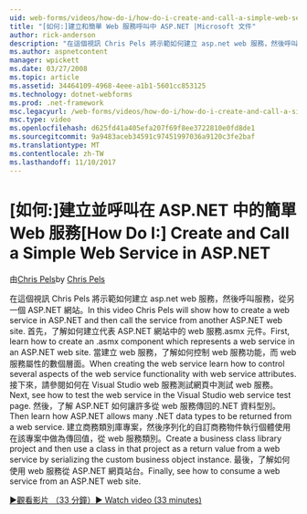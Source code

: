 ```yaml
---
uid: web-forms/videos/how-do-i/how-do-i-create-and-call-a-simple-web-service-in-aspnet
title: "[如何:]建立和簡單 Web 服務呼叫中 ASP.NET |Microsoft 文件"
author: rick-anderson
description: "在這個視訊 Chris Pels 將示範如何建立 asp.net web 服務，然後呼叫服務，從另一個 ASP.NET 網站。 首先，了解如何建立..."
ms.author: aspnetcontent
manager: wpickett
ms.date: 03/27/2008
ms.topic: article
ms.assetid: 34464109-4968-4eee-a1b1-5601cc853125
ms.technology: dotnet-webforms
ms.prod: .net-framework
msc.legacyurl: /web-forms/videos/how-do-i/how-do-i-create-and-call-a-simple-web-service-in-aspnet
msc.type: video
ms.openlocfilehash: d625fd41a405efa207f69f8ee3722810e0fd8de1
ms.sourcegitcommit: 9a9483aceb34591c97451997036a9120c3fe2baf
ms.translationtype: MT
ms.contentlocale: zh-TW
ms.lasthandoff: 11/10/2017
---
```

<a name="how-do-i-create-and-call-a-simple-web-service-in-aspnet"></a><span data-ttu-id="5c6e7-104">[如何:]建立並呼叫在 ASP.NET 中的簡單 Web 服務</span><span class="sxs-lookup"><span data-stu-id="5c6e7-104">[How Do I:] Create and Call a Simple Web Service in ASP.NET</span></span>
====================
<span data-ttu-id="5c6e7-105">由[Chris Pels](https://twitter.com/chrispels)</span><span class="sxs-lookup"><span data-stu-id="5c6e7-105">by [Chris Pels](https://twitter.com/chrispels)</span></span>

<span data-ttu-id="5c6e7-106">在這個視訊 Chris Pels 將示範如何建立 asp.net web 服務，然後呼叫服務，從另一個 ASP.NET 網站。</span><span class="sxs-lookup"><span data-stu-id="5c6e7-106">In this video Chris Pels will show how to create a web service in ASP.NET and then call the service from another ASP.NET web site.</span></span> <span data-ttu-id="5c6e7-107">首先，了解如何建立代表 ASP.NET 網站中的 web 服務.asmx 元件。</span><span class="sxs-lookup"><span data-stu-id="5c6e7-107">First, learn how to create an .asmx component which represents a web service in an ASP.NET web site.</span></span> <span data-ttu-id="5c6e7-108">當建立 web 服務，了解如何控制 web 服務功能，而 web 服務屬性的數個層面。</span><span class="sxs-lookup"><span data-stu-id="5c6e7-108">When creating the web service learn how to control several aspects of the web service functionality with web service attributes.</span></span> <span data-ttu-id="5c6e7-109">接下來，請參閱如何在 Visual Studio web 服務測試網頁中測試 web 服務。</span><span class="sxs-lookup"><span data-stu-id="5c6e7-109">Next, see how to test the web service in the Visual Studio web service test page.</span></span> <span data-ttu-id="5c6e7-110">然後，了解 ASP.NET 如何讓許多從 web 服務傳回的.NET 資料型別。</span><span class="sxs-lookup"><span data-stu-id="5c6e7-110">Then learn how ASP.NET allows many .NET data types to be returned from a web service.</span></span> <span data-ttu-id="5c6e7-111">建立商務類別庫專案，然後序列化的自訂商務物件執行個體使用在該專案中做為傳回值，從 web 服務類別。</span><span class="sxs-lookup"><span data-stu-id="5c6e7-111">Create a business class library project and then use a class in that project as a return value from a web service by serializing the custom business object instance.</span></span> <span data-ttu-id="5c6e7-112">最後，了解如何使用 web 服務從 ASP.NET 網頁站台。</span><span class="sxs-lookup"><span data-stu-id="5c6e7-112">Finally, see how to consume a web service from an ASP.NET web site.</span></span>

[<span data-ttu-id="5c6e7-113">&#9654;觀看影片 （33 分鐘）</span><span class="sxs-lookup"><span data-stu-id="5c6e7-113">&#9654; Watch video (33 minutes)</span></span>](https://channel9.msdn.com/Blogs/ASP-NET-Site-Videos/how-do-i-create-and-call-a-simple-web-service-in-aspnet)
